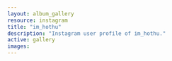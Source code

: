 ```yaml
---
layout: album_gallery
resource: instagram
title: "im_hothu"
description: "Instagram user profile of im_hothu."
active: gallery
images:
---
```

